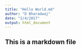 ```yaml
---
title: "Hello World.md"
author: "D Bharadwaj"
date: "2/4/2017"
output: html_document
---
```

## This is a markdown file
